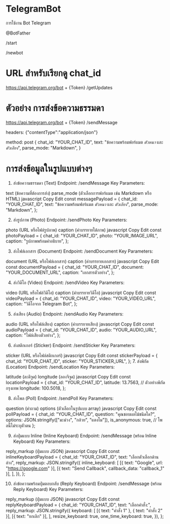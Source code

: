 # TelegramBot
การใช้งาน Bot Telegram

@BotFather

/start

/newbot

# URL สำหรับเรียกดู chat_id
https://api.telegram.org/bot + {Token} /getUpdates


# ตัวอย่าง การส่งข้อความธรรมดา
https://api.telegram.org/bot + {Token} /sendMessage

headers: {"contentType":"application/json"}

method: post
  {
    chat_id: "YOUR_CHAT_ID",
    text: "ข้อความพร้อมฟอร์แมต *ตัวหนา* และ _ตัวเอียง_",
    parse_mode: "Markdown",
  }

# การส่งข้อมูลในรูปแบบต่างๆ
1. ส่งข้อความธรรมดา (Text)
Endpoint: /sendMessage
Key Parameters:

text (ข้อความที่ต้องการส่ง)
parse_mode (ตัวเลือกการฟอร์แมต เช่น Markdown หรือ HTML)
javascript
Copy
Edit
const messagePayload = {
  chat_id: "YOUR_CHAT_ID",
  text: "ข้อความพร้อมฟอร์แมต *ตัวหนา* และ _ตัวเอียง_",
  parse_mode: "Markdown",
};

2. ส่งรูปภาพ (Photo)
Endpoint: /sendPhoto
Key Parameters:

photo (URL หรือไฟล์รูปภาพ)
caption (คำบรรยายใต้ภาพ)
javascript
Copy
Edit
const photoPayload = {
  chat_id: "YOUR_CHAT_ID",
  photo: "YOUR_IMAGE_URL",
  caption: "รูปภาพพร้อมคำอธิบาย",
};

3. ส่งไฟล์เอกสาร (Document)
Endpoint: /sendDocument
Key Parameters:

document (URL หรือไฟล์เอกสาร)
caption (คำบรรยายเอกสาร)
javascript
Copy
Edit
const documentPayload = {
  chat_id: "YOUR_CHAT_ID",
  document: "YOUR_DOCUMENT_URL",
  caption: "เอกสารตัวอย่าง",
};

4. ส่งวิดีโอ (Video)
Endpoint: /sendVideo
Key Parameters:

video (URL หรือไฟล์วิดีโอ)
caption (คำบรรยายวิดีโอ)
javascript
Copy
Edit
const videoPayload = {
  chat_id: "YOUR_CHAT_ID",
  video: "YOUR_VIDEO_URL",
  caption: "วิดีโอจาก Telegram Bot",
};

5. ส่งเสียง (Audio)
Endpoint: /sendAudio
Key Parameters:

audio (URL หรือไฟล์เสียง)
caption (คำบรรยายเสียง)
javascript
Copy
Edit
const audioPayload = {
  chat_id: "YOUR_CHAT_ID",
  audio: "YOUR_AUDIO_URL",
  caption: "ไฟล์เสียงตัวอย่าง",
};

6. ส่งสติกเกอร์ (Sticker)
Endpoint: /sendSticker
Key Parameters:

sticker (URL หรือไฟล์สติกเกอร์)
javascript
Copy
Edit
const stickerPayload = {
  chat_id: "YOUR_CHAT_ID",
  sticker: "YOUR_STICKER_URL",
};
7. ส่งพิกัด (Location)
Endpoint: /sendLocation
Key Parameters:

latitude (ละติจูด)
longitude (ลองจิจูด)
javascript
Copy
Edit
const locationPayload = {
  chat_id: "YOUR_CHAT_ID",
  latitude: 13.7563, // ตัวอย่างพิกัด กรุงเทพ
  longitude: 100.5018,
};

8. ส่งโพล (Poll)
Endpoint: /sendPoll
Key Parameters:

question (คำถาม)
options (ตัวเลือกในรูปแบบ array)
javascript
Copy
Edit
const pollPayload = {
  chat_id: "YOUR_CHAT_ID",
  question: "คุณชอบผลไม้ชนิดใด?",
  options: JSON.stringify(["มะม่วง", "กล้วย", "แตงโม"]),
  is_anonymous: true, // โพลนี้ไม่ระบุตัวตน
};

9. ส่งปุ่มแบบ Inline (Inline Keyboard)
Endpoint: /sendMessage (พร้อม Inline Keyboard)
Key Parameters:

reply_markup (ปุ่มแบบ JSON)
javascript
Copy
Edit
const inlineKeyboardPayload = {
  chat_id: "YOUR_CHAT_ID",
  text: "เลือกตัวเลือกด้านล่าง",
  reply_markup: JSON.stringify({
    inline_keyboard: [
      [{ text: "Google", url: "https://google.com" }],
      [{ text: "Send Callback", callback_data: "callback_1" }],
    ],
  }),
};

10. ส่งข้อความพร้อมปุ่มตอบกลับ (Reply Keyboard)
Endpoint: /sendMessage (พร้อม Reply Keyboard)
Key Parameters:

reply_markup (ปุ่มแบบ JSON)
javascript
Copy
Edit
const replyKeyboardPayload = {
  chat_id: "YOUR_CHAT_ID",
  text: "เลือกคำสั่ง:",
  reply_markup: JSON.stringify({
    keyboard: [
      [{ text: "คำสั่ง 1" }, { text: "คำสั่ง 2" }],
      [{ text: "ยกเลิก" }],
    ],
    resize_keyboard: true,
    one_time_keyboard: true,
  }),
};
